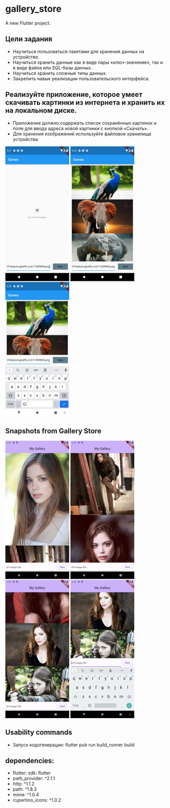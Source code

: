 # gallery_store

A new Flutter project.

## Цели задания
- Научиться пользоваться пакетами для хранения данных на устройстве.
- Научиться хранить данные как в виде пары «ключ-значение», так и в виде файла или SQL-базы данных.
- Научиться хранить сложные типы данных.
- Закрепить навык реализации пользовательского интерфейса.

## Реализуйте приложение, которое умеет скачивать картинки из интернета и хранить их на локальном диске.
- Приложение должно содержать список сохранённых картинок и поле для ввода адреса новой картинки с кнопкой «Скачать».
- Для хранения изображений используйте файловое хранилище устройства

<img src = "/21_PersistentData/home_work/gallery_store/snapshots/1644485846480.jpeg" width ="200" /> <img src = "/21_PersistentData/home_work/gallery_store/snapshots/1644485847241.jpeg" width ="200" /> <img src = "/21_PersistentData/home_work/gallery_store/snapshots/1644485849447.jpeg" width ="200" />

## Snapshots from Gallery Store
<img src = "/21_PersistentData/home_work/gallery_store/snapshots/Screenshot_20240127_194333.png" width ="200" /> <img src = "/21_PersistentData/home_work/gallery_store/snapshots/Screenshot_20240127_194347.png" width ="200" /> <img src = "/21_PersistentData/home_work/gallery_store/snapshots/Screenshot_20240127_194358.png" width ="200" />
<img src = "/21_PersistentData/home_work/gallery_store/snapshots/Screenshot_20240127_194416.png" width ="200" />

## Usability commands
- Запуск кодогенерации: flutter pub run build_runner build

## dependencies:
- flutter:
    sdk: flutter
- path_provider: ^2.1.1
- http: ^1.1.2
- path: ^1.8.3
- mime: ^1.0.4
- cupertino_icons: ^1.0.2
